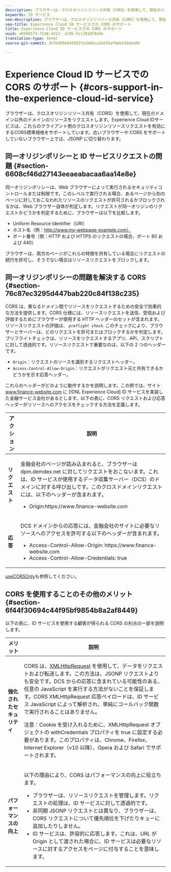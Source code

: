 ```yaml
---
description: ブラウザーは、クロスオリジンリソース共有（CORS）を使用して、現在のドメイン以外のドメインのリソースをリクエストします。Experience Cloud IDサービスは、これらのクライアント側のクロスオリジンリソースリクエストを有効にするCORS標準規格をサポートしています。古いブラウザーや CORS をサポートしていないブラウザー上では、JSONP に切り替わります。
keywords: ID サービス
seo-description: ブラウザーは、クロスオリジンリソース共有（CORS）を使用して、現在のドメイン以外のドメインのリソースをリクエストします。Experience Cloud IDサービスは、これらのクライアント側のクロスオリジンリソースリクエストを有効にするCORS標準規格をサポートしています。古いブラウザーや CORS をサポートしていないブラウザー上では、JSONP に切り替わります。
seo-title: Experience Cloud ID サービスでの CORS のサポート
title: Experience Cloud ID サービスでの CORS のサポート
uuid: e656b573-72a8-4312- a7d5-5cc3818f0a9e
translation-type: tm+mt
source-git-commit: 3e7b49564938527e1b6bca3a5fbaf9eb141d2e06

---
```



# Experience Cloud ID サービスでの CORS のサポート {#cors-support-in-the-experience-cloud-id-service}

ブラウザーは、クロスオリジンリソース共有（CORS）を使用して、現在のドメイン以外のドメインのリソースをリクエストします。Experience Cloud IDサービスは、これらのクライアント側のクロスオリジンリソースリクエストを有効にするCORS標準規格をサポートしています。古いブラウザーや CORS をサポートしていないブラウザー上では、JSONP に切り替わります。

## 同一オリジンポリシーと ID サービスリクエストの問題 {#section-6608cf46d27143eeaeabacaa6aa14e8e}

同一オリジンポリシーは、Web ブラウザーによって実行されるセキュリティコントロールまたは制限です。このレベルで実行される場合、あるページから別のページに対しておこなわれたリソースのリクエストが許可されるかブロックされるかは、Web ブラウザー自体が判定します。リクエストが同一オリジンのリクエストかどうかを判定するために、ブラウザーは以下を比較します。

* Uniform Resource Identifier（URI）
* ホスト名（例：http://www.my-webpage-example.com）
* ポート番号（例：HTTP および HTTPS のリクエストの場合、ポート 80 および 440）

ブラウザーは、両方のページがこれらの特徴を共有している場合にリクエストの続行を許可し、そうでない場合はリソースリクエストをブロックします。

## 同一オリジンポリシーの問題を解決する CORS {#section-76c87ec3295d447bab220c84f138c235}

CORS は、異なるドメイン間でリソースをリクエストするための安全で効果的な方法を提供します。CORS 仕様には、リソースリクエストを送信、受信および評価するためにブラウザーが使用する HTTP ヘッダーのセットが含まれます。リソースリクエストの評価は、 *`preflight check`*. このチェックにより、ブラウザーとサーバーは、どのリクエストを許可またはブロックするかを判定します。プリフライトチェックは、リソースをリクエストするアプリ、API、スクリプトに対して透過的です。リソースリクエストで重要なのは、以下の 2 つのヘッダーです。

* `Origin`：リクエストのソースを識別するリクエストヘッダー。
* `Access-Control-Allow-Origin`：リクエストがリクエスト元と共有できるかどうかを示す応答ヘッダー。

これらのヘッダーがどのように動作するかを説明します。この例では、サイト www.finance-website.com に [!DNL Experience Cloud] ID サービスを実装した金融サービス会社があるとします。以下の表に、CORS リクエストおよび応答ヘッダーがリソースへのアクセスをチェックする方法を定義します。

<table id="table_B004ACF52B5A4D33B1DCF7EA77BE4E6D"> 
 <thead> 
  <tr> 
   <th colname="col1" class="entry"> アクション </th> 
   <th colname="col2" class="entry"> 説明 </th> 
  </tr> 
 </thead>
 <tbody> 
  <tr> 
   <td colname="col1"> <p> <b>リクエスト</b> </p> </td> 
   <td colname="col2"> <p>金融会社のページが読み込まれると、ブラウザーは <span class="codeph">dpm.demdex.net</span> に対してリクエストをおこないます。これは、ID サービスが使用するデータ収集サーバー（DCS）のドメインに対する呼び出しです。このクロスドメインリクエストには、以下のヘッダーが含まれます。 </p> <p> 
     <ul class="simplelist"> 
      <li> <span class="codeph"> Origin:https://www.finance-website.com</span> </li> 
     </ul> </p> </td> 
  </tr> 
  <tr> 
   <td colname="col1"> <p> <b>応答</b> </p> </td> 
   <td colname="col2"> <p>DCS ドメインからの応答には、金融会社のサイトに必要なリソースへのアクセスを許可する以下のヘッダーが含まれます。 </p> <p> 
     <ul class="simplelist"> 
      <li> <span class="codeph"> Access-Control-Allow-Origin: https://www.finance-website.com</span> </li> 
      <li> <span class="codeph"> Access-Control-Allow-Credentials: true</span> </li> 
     </ul> </p> </td> 
  </tr> 
 </tbody> 
</table>

[useCORSOnly](../library/function-vars/use-cors-only.md#reference-8a9a143d838b48d6b23329b84b13e1fa)も参照してください。

## CORS を使用することのその他のメリット {#section-6f44f30694c44f95bf9854b8a2af8449}

以下の表に、ID サービスを使用する顧客が得られる CORS の利点の一部を説明します。

<table id="table_AEB51A263D454F90B66E8C8D0513CF79"> 
 <thead> 
  <tr> 
   <th colname="col1" class="entry"> メリット </th> 
   <th colname="col2" class="entry"> 説明 </th> 
  </tr>
 </thead>
 <tbody> 
  <tr> 
   <td colname="col1"> <p><b>強化されたセキュリティ</b> </p> </td> 
   <td colname="col2"> <p>CORS は、<a href="https://developer.mozilla.org/en-US/docs/Web/API/XMLHttpRequest" format="https" scope="external">XMLHttpRequest</a> を使用して、データをリクエストおよび転送します。この方法は、JSONP リクエストよりも安全です。DCS からの応答に含まれている可能性のある、任意の JavaScript を実行する方法がないことを保証します。CORS XMLHttpRequest 応答ペイロードは、ID サービス JavaScript によって解析され、単純にコールバック関数で実行されることはありません。 </p> <p> <p>注意：Cookie を受け入れるために、<span class="codeph">XMLHttpRequest</span> オブジェクトの <span class="codeph">withCredentials</span> プロパティを <span class="codeph">true</span> に設定する必要があります。このプロパティは、Chrome、Firefox、Internet Explorer（v10 以降）、Opera および Safari でサポートされます。 </p> </p> </td> 
  </tr> 
  <tr> 
   <td colname="col1"> <p><b>パフォーマンスの向上</b> </p> </td> 
   <td colname="col2"> <p>以下の理由により、CORS はパフォーマンスの向上に役立ちます。 </p> 
    <ul id="ul_EC3A178003A94D70883B914050D7C464"> 
     <li id="li_F8B44352BFBB46CDBD07AE40B9F2D0EC">ブラウザーは、リソースリクエストを管理します。リクエストの処理は、ID サービスに対して透過的です。 </li> 
     <li id="li_C63E43A4CAB84210AB6A39100E5864BE">非同期 JSONP リクエストとは異なり、ブラウザーは、CORS リクエストについて優先順位を下げたりキューに追加したりしません。 </li> 
     <li id="li_1A2A15F591B84D1BAED3CFAB391EEBEC">ID サービスは、許容的に応答します。これは、URL が <span class="codeph">Origin</span> として渡された場合に、ID サービスは必要なリソースに対するアクセスをページに付与することを意味します。 </li> 
    </ul> </td> 
  </tr> 
 </tbody> 
</table>

